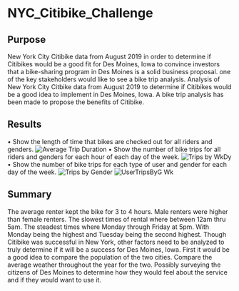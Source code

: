 # NYC_Citibike_Challenge
## Purpose
New York City Citibike data from August 2019 in order to determine if Citibikes would be a good fit for Des Moines, Iowa
to convince investors that a bike-sharing program in Des Moines is a solid business proposal. 
one of the key stakeholders would like to see a bike trip analysis.
Analysis of New York City Citbike data from August 2019 to determine if Citibikes would be a good idea to implement in Des Moines, Iowa. A bike trip analysis has been made to propose the benefits of Citibike. 
## Results

•	Show the length of time that bikes are checked out for all riders and genders.
![Average Trip Duration](https://user-images.githubusercontent.com/83199109/135744237-8dd0bc44-364f-4198-b968-c4c9f6cc073d.png)
•	Show the number of bike trips for all riders and genders for each hour of each day of the week.
![Trips by WkDy](https://user-images.githubusercontent.com/83199109/135744232-e5e4ac2b-8dc1-4fb4-bac0-0b1265800356.png)
•	Show the number of bike trips for each type of user and gender for each day of the week.
![Trips by Gender](https://user-images.githubusercontent.com/83199109/135744234-3de67dcb-e0f6-4c55-af5c-197d4306433d.png)
![UserTripsByG Wk](https://user-images.githubusercontent.com/83199109/135744236-4ea8252d-50d0-4776-a638-ad2ec2c7ebb1.png)
## Summary
The average renter kept the bike for 3 to 4 hours. Male renters were higher than female renters. The slowest times of rental where between 12am thru 5am. The steadest times where Monday through Friday at 5pm. With Monday being the highest and Tuesday being the second highest. 
Though Citibike was successful in New York, other factors need to be analyzed to truly determine if it will be a success for Des Moines, Iowa. First it would be a good idea to compare the population of the two cities. Compare the average weather throughout the year for the two. Possibly surveying the citizens of Des Moines to determine how they would feel about the service and if they would want to use it.

